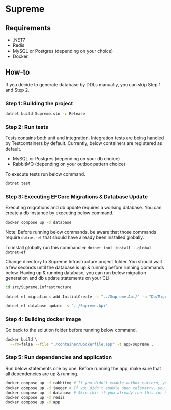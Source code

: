 # Supreme

## Requirements

* .NET7
* Redis
* MySQL or Postgres (depending on your choice)
* Docker

## How-to

If you decide to generate database by DDLs manually, you can skip Step 1 and Step 2.


### Step 1: Building the project

```bash
dotnet build Supreme.sln -c Release
```

### Step 2: Run tests
Tests contains both unit and integration. Integration tests are being handled by Testcontainers by default. Currently, below containers are registered as default.

* MySQL or Postgres (depending on your db choice)
* RabbitMQ (depending on your outbox pattern choice)

To execute tests run below command.

```bash
dotnet test
```

### Step 3: Executing EFCore Migrations & Database Update

Executing migrations and db update requires a working database. You can create a db instance by executing below command.

```bash
docker compose up -d database
````

Note: Before running below commands, be aware that those commands require `dotnet-ef` that should have already been installed globally.

To install globally run this command => ```dotnet tool install --global dotnet-ef``` </i>


Change directory to Supreme.Infrastructure project folder. You should wait a few seconds until the database is up & running before running commands below. Having up & running database, you can run below migration generation and db update statements on your CLI.


```bash
cd src/Supreme.Infrastructure

dotnet ef migrations add InitialCreate -s "../Supreme.Api/" -o "Db/Migrations/"

dotnet ef database update -s "../Supreme.Api"
```

### Step 4: Building docker image

Go back to the solution folder before running below command.

```bash
docker build \
  --rm=false --file "./container/Dockerfile.app" -t app/supreme .
```

### Step 5: Run dependencies and application

Run below statements one by one.
Before running the app, make sure that all dependencies are up & running.

```bash
docker compose up -d rabbitmq # If you didn't enable outbox pattern, you can skip this command.
docker compose up -d jaeger # If you didn't enable open telemetry, you can skip this command.
docker compose up -d database # Skip this if you already run this for Step #2.
docker compose up -d redis
docker compose up -d app
```
